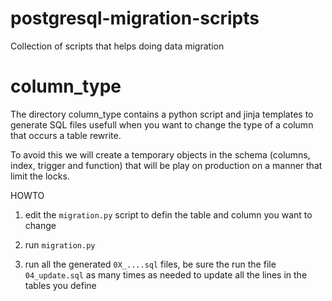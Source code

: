 # postgresql-migration-scripts
Collection of scripts that helps doing data migration

# column_type

The directory column_type contains a python script and jinja templates
to generate SQL files usefull when you want to change the type of a
column that occurs a table rewrite.

To avoid this we will create a temporary objects in the schema
(columns, index, trigger and function) that will be play on production
on a manner that limit the locks.

HOWTO

1. edit the `migration.py` script to defin the table and column you want to change

2. run `migration.py`

3. run all the generated `0X_....sql` files, be sure the run the file
`04_update.sql` as many times as needed to update all the lines in the
tables you define